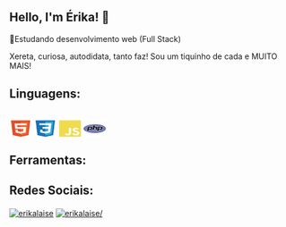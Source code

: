 ## Hello, I'm Érika! 👋
🚀Estudando desenvolvimento web (Full Stack)

Xereta, curiosa, autodidata, tanto faz! Sou um tiquinho de cada e MUITO MAIS!


## Linguagens:

<div style="display: inline_block"><br>
  <img align="center" alt="ErikaLaise-HTML" height="30" width="40" src="https://raw.githubusercontent.com/devicons/devicon/master/icons/html5/html5-original.svg">
  <img align="center" alt="ErikaLaise-CSS" height="30" width="40" src="https://raw.githubusercontent.com/devicons/devicon/master/icons/css3/css3-original.svg">
  <img align="center" alt="ErikaLaise-JS" height="30" width="40" src="https://raw.githubusercontent.com/devicons/devicon/master/icons/javascript/javascript-plain.svg">
 <img align="center" alt="ErikaLaise-PHP" height="30" width="40" src="https://raw.githubusercontent.com/devicons/devicon/master/icons/php/php-original.svg">
</div>

## Ferramentas:

<p align="left">

</p>

## Redes Sociais:

<p align="left"> 
<a href="https://linkedin.com/in/erikalaise" target="_blank"><img align="center" src="https://raw.githubusercontent.com/rahuldkjain/github-profile-readme-generator/master/src/images/icons/Social/linked-in-alt.svg" alt="erikalaise" height="30" width="40" /></a>
<a href="https://instagram.com/erikalaise0602/" target="_blank"><img align="center" src="https://raw.githubusercontent.com/rahuldkjain/github-profile-readme-generator/master/src/images/icons/Social/instagram.svg" alt="erikalaise/" height="30" width="40" /></a>
</p>




          
          


          
